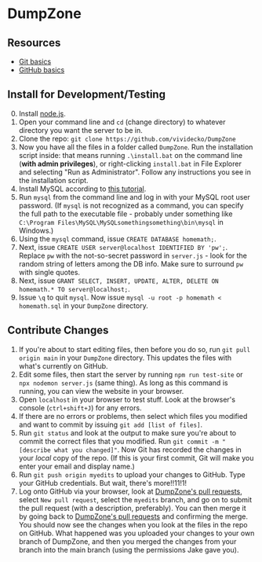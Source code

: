 # DumpZone
## Resources
* [Git basics](https://git-scm.com/book/en/v2/Git-Basics-Getting-a-Git-Repository)
* [GitHub basics](https://git-scm.com/book/en/v2/GitHub-Contributing-to-a-Project)

## Install for Development/Testing
0. Install [node.js](https://nodejs.org/en/download/).
1. Open your command line and `cd` (change directory) to whatever directory you want the server to be in.
2. Clone the repo: `git clone https://github.com/vividecko/DumpZone`
3. Now you have all the files in a folder called `DumpZone`. Run the installation script inside: that means running `.\install.bat` on the command line (**with admin privileges**), or right-clicking `install.bat` in File Explorer and selecting "Run as Administrator". Follow any instructions you see in the installation script.
4. Install MySQL according to [this tutorial](https://www.prisma.io/dataguide/mysql/setting-up-a-local-mysql-database).
5. Run `mysql` from the command line and log in with your MySQL root user password. (If `mysql` is not recognized as a command, you can specify the full path to the executable file - probably under something like `C:\Program Files\MySQL\MySQLsomethingsomething\bin\mysql` in Windows.)
6. Using the `mysql` command, issue `CREATE DATABASE homemath;`.
7. Next, issue `CREATE USER server@localhost IDENTIFIED BY 'pw';`. Replace `pw` with the not-so-secret password in `server.js` - look for the random string of letters among the DB info. Make sure to surround `pw` with single quotes.
8. Next, issue `GRANT SELECT, INSERT, UPDATE, ALTER, DELETE ON homemath.* TO server@localhost;`.
9. Issue `\q` to quit `mysql`. Now issue `mysql -u root -p homemath < homemath.sql` in your `DumpZone` directory.

## Contribute Changes
1. If you're about to start editing files, then before you do so, run `git pull origin main` in your `DumpZone` directory. This updates the files with what's currently on GitHub.
2. Edit some files, then start the server by running `npm run test-site` or `npx nodemon server.js` (same thing). As long as this command is running, you can view the website in your browser.
3. Open `localhost` in your browser to test stuff. Look at the browser's console (`ctrl+shift+J`) for any errors.
4. If there are no errors or problems, then select which files you modified and want to commit by issuing `git add [list of files]`.
5. Run `git status` and look at the output to make sure you're about to commit the correct files that you modified.
Run `git commit -m "[describe what you changed]"`. Now Git has recorded the changes in your *local* copy of the repo. (If this is your first commit, Git will make you enter your email and display name.)
6. Run `git push origin myedits` to upload your changes to GitHub. Type your GitHub credentials. But wait, there's more!!11!1!
7. Log onto GitHub via your browser, look at [DumpZone's pull requests](https://github.com/vividecko/DumpZone/pulls), select `New pull request`, select the `myedits` branch, and go on to submit the pull request (with a description, preferably). You can then merge it by going back to [DumpZone's pull requests](https://github.com/vividecko/DumpZone/pulls) and confirming the merge. You should now see the changes when you look at the files in the repo on GitHub. What happened was you uploaded your changes to your own branch of DumpZone, and then you merged the changes from your branch into the main branch (using the permissions Jake gave you).
